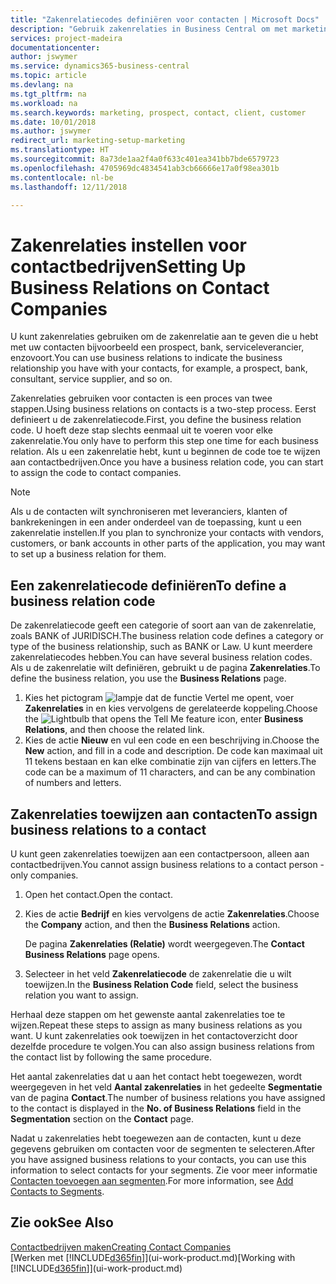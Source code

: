 ```yaml
---
title: "Zakenrelatiecodes definiëren voor contacten | Microsoft Docs"
description: "Gebruik zakenrelaties in Business Central om met marketing te helpen en de zakenrelatie aan te geven die u hebt met uw prospects, cliënten, en klanten, bijvoorbeeld, een bank- of serviceleverancier."
services: project-madeira
documentationcenter: 
author: jswymer
ms.service: dynamics365-business-central
ms.topic: article
ms.devlang: na
ms.tgt_pltfrm: na
ms.workload: na
ms.search.keywords: marketing, prospect, contact, client, customer
ms.date: 10/01/2018
ms.author: jswymer
redirect_url: marketing-setup-marketing
ms.translationtype: HT
ms.sourcegitcommit: 8a73de1aa2f4a0f633c401ea341bb7bde6579723
ms.openlocfilehash: 4705969dc4834541ab3cb66666e17a0f98ea301b
ms.contentlocale: nl-be
ms.lasthandoff: 12/11/2018

---
```

# <a name="setting-up-business-relations-on-contact-companies"></a><span data-ttu-id="af13c-103">Zakenrelaties instellen voor contactbedrijven</span><span class="sxs-lookup"><span data-stu-id="af13c-103">Setting Up Business Relations on Contact Companies</span></span>
<span data-ttu-id="af13c-104">U kunt zakenrelaties gebruiken om de zakenrelatie aan te geven die u hebt met uw contacten bijvoorbeeld een prospect, bank, serviceleverancier, enzovoort.</span><span class="sxs-lookup"><span data-stu-id="af13c-104">You can use business relations to indicate the business relationship you have with your contacts, for example, a prospect, bank, consultant, service supplier, and so on.</span></span>

<span data-ttu-id="af13c-105">Zakenrelaties gebruiken voor contacten is een proces van twee stappen.</span><span class="sxs-lookup"><span data-stu-id="af13c-105">Using business relations on contacts is a two-step process.</span></span> <span data-ttu-id="af13c-106">Eerst definieert u de zakenrelatiecode.</span><span class="sxs-lookup"><span data-stu-id="af13c-106">First, you define the business relation code.</span></span> <span data-ttu-id="af13c-107">U hoeft deze stap slechts eenmaal uit te voeren voor elke zakenrelatie.</span><span class="sxs-lookup"><span data-stu-id="af13c-107">You only have to perform this step one time for each business relation.</span></span> <span data-ttu-id="af13c-108">Als u een zakenrelatie hebt, kunt u beginnen de code toe te wijzen aan contactbedrijven.</span><span class="sxs-lookup"><span data-stu-id="af13c-108">Once you have a business relation code, you can start to assign the code to contact companies.</span></span>

> [!NOTE]  
>   <span data-ttu-id="af13c-109">Als u de contacten wilt synchroniseren met leveranciers, klanten of bankrekeningen in een ander onderdeel van de toepassing, kunt u een zakenrelatie instellen.</span><span class="sxs-lookup"><span data-stu-id="af13c-109">If you plan to synchronize your contacts with vendors, customers, or bank accounts in other parts of the application, you may want to set up a business relation for them.</span></span>

## <a name="to-define-a-business-relation-code"></a><span data-ttu-id="af13c-110">Een zakenrelatiecode definiëren</span><span class="sxs-lookup"><span data-stu-id="af13c-110">To define a business relation code</span></span>
<span data-ttu-id="af13c-111">De zakenrelatiecode geeft een categorie of soort aan van de zakenrelatie, zoals BANK of JURIDISCH.</span><span class="sxs-lookup"><span data-stu-id="af13c-111">The business relation code defines a category or type of the business relationship, such as BANK or Law.</span></span> <span data-ttu-id="af13c-112">U kunt meerdere zakenrelatiecodes hebben.</span><span class="sxs-lookup"><span data-stu-id="af13c-112">You can have several business relation codes.</span></span> <span data-ttu-id="af13c-113">Als u de zakenrelatie wilt definiëren, gebruikt u de pagina **Zakenrelaties**.</span><span class="sxs-lookup"><span data-stu-id="af13c-113">To define the business relation, you use the **Business Relations** page.</span></span>

1. <span data-ttu-id="af13c-114">Kies het pictogram ![lampje dat de functie Vertel me opent](media/ui-search/search_small.png "Vertel me wat u wilt doen"), voer **Zakenrelaties** in en kies vervolgens de gerelateerde koppeling.</span><span class="sxs-lookup"><span data-stu-id="af13c-114">Choose the ![Lightbulb that opens the Tell Me feature](media/ui-search/search_small.png "Tell me what you want to do") icon, enter **Business Relations**, and then choose the related link.</span></span>
2. <span data-ttu-id="af13c-115">Kies de actie **Nieuw** en vul een code en een beschrijving in.</span><span class="sxs-lookup"><span data-stu-id="af13c-115">Choose the **New** action, and fill in a code and description.</span></span> <span data-ttu-id="af13c-116">De code kan maximaal uit 11 tekens bestaan en kan elke combinatie zijn van cijfers en letters.</span><span class="sxs-lookup"><span data-stu-id="af13c-116">The code can be a maximum of 11 characters, and can be any combination of numbers and letters.</span></span>

## <a name="AssignBusRelContact"></a> <span data-ttu-id="af13c-117">Zakenrelaties toewijzen aan contacten</span><span class="sxs-lookup"><span data-stu-id="af13c-117">To assign business relations to a contact</span></span>
<span data-ttu-id="af13c-118">U kunt geen zakenrelaties toewijzen aan een contactpersoon, alleen aan contactbedrijven.</span><span class="sxs-lookup"><span data-stu-id="af13c-118">You cannot assign business relations to a contact person - only companies.</span></span>

1. <span data-ttu-id="af13c-119">Open het contact.</span><span class="sxs-lookup"><span data-stu-id="af13c-119">Open the contact.</span></span>
2. <span data-ttu-id="af13c-120">Kies de actie **Bedrijf** en kies vervolgens de actie **Zakenrelaties**.</span><span class="sxs-lookup"><span data-stu-id="af13c-120">Choose the **Company** action, and then the **Business Relations** action.</span></span>

    <span data-ttu-id="af13c-121">De pagina **Zakenrelaties (Relatie)** wordt weergegeven.</span><span class="sxs-lookup"><span data-stu-id="af13c-121">The **Contact Business Relations** page opens.</span></span>
3. <span data-ttu-id="af13c-122">Selecteer in het veld **Zakenrelatiecode** de zakenrelatie die u wilt toewijzen.</span><span class="sxs-lookup"><span data-stu-id="af13c-122">In the **Business Relation Code** field, select the business relation you want to assign.</span></span>

<span data-ttu-id="af13c-123">Herhaal deze stappen om het gewenste aantal zakenrelaties toe te wijzen.</span><span class="sxs-lookup"><span data-stu-id="af13c-123">Repeat these steps to assign as many business relations as you want.</span></span> <span data-ttu-id="af13c-124">U kunt zakenrelaties ook toewijzen in het contactoverzicht door dezelfde procedure te volgen.</span><span class="sxs-lookup"><span data-stu-id="af13c-124">You can also assign business relations from the contact list by following the same procedure.</span></span>

<span data-ttu-id="af13c-125">Het aantal zakenrelaties dat u aan het contact hebt toegewezen, wordt weergegeven in het veld **Aantal zakenrelaties** in het gedeelte **Segmentatie** van de pagina **Contact**.</span><span class="sxs-lookup"><span data-stu-id="af13c-125">The number of business relations you have assigned to the contact is displayed in the **No. of Business Relations** field in the **Segmentation** section on the **Contact** page.</span></span>

<span data-ttu-id="af13c-126">Nadat u zakenrelaties hebt toegewezen aan de contacten, kunt u deze gegevens gebruiken om contacten voor de segmenten te selecteren.</span><span class="sxs-lookup"><span data-stu-id="af13c-126">After you have assigned business relations to your contacts, you can use this information to select contacts for your segments.</span></span> <span data-ttu-id="af13c-127">Zie voor meer informatie [Contacten toevoegen aan segmenten](marketing-add-contact-segment.md).</span><span class="sxs-lookup"><span data-stu-id="af13c-127">For more information, see [Add Contacts to Segments](marketing-add-contact-segment.md).</span></span>

## <a name="see-also"></a><span data-ttu-id="af13c-128">Zie ook</span><span class="sxs-lookup"><span data-stu-id="af13c-128">See Also</span></span>
[<span data-ttu-id="af13c-129">Contactbedrijven maken</span><span class="sxs-lookup"><span data-stu-id="af13c-129">Creating Contact Companies</span></span>](marketing-create-contact-companies.md)  
<span data-ttu-id="af13c-130">[Werken met [!INCLUDE[d365fin](includes/d365fin_md.md)]](ui-work-product.md)</span><span class="sxs-lookup"><span data-stu-id="af13c-130">[Working with [!INCLUDE[d365fin](includes/d365fin_md.md)]](ui-work-product.md)</span></span>


